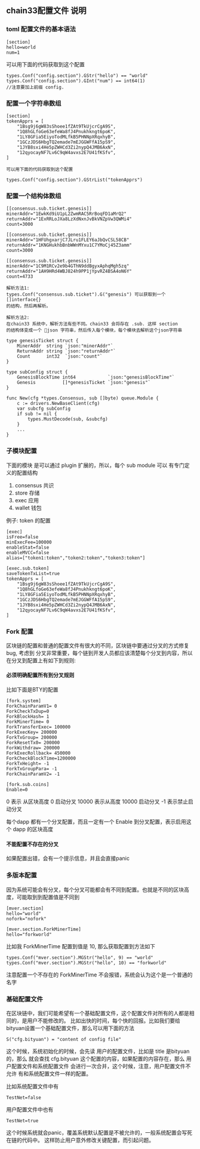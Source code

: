 ## chain33配置文件 说明

### toml 配置文件的基本语法

```
[section]
hello=world
num=1
```

可以用下面的代码获取到这个配置

```
types.Conf("config.section").GStr("hello") == "world"
types.Conf("config.section").GInt("num") == int64(1)
//注意要加上前缀 config.
```

### 配置一个字符串数组

```
[section]
tokenApprs = [
	"1Bsg9j6gW83sShoee1fZAt9TkUjcrCgA9S",
	"1Q8hGLfoGe63efeWa8fJ4Pnukhkngt6poK",
	"1LY8GFia5EiyoTodMLfkB5PHNNpXRqxhyB",
	"1GCzJDS6HbgTQ2emade7mEJGGWFfA15pS9",
	"1JYB8sxi4He5pZWHCd3Zi2nypQ4JMB6AxN",
	"12qyocayNF7Lv6C9qW4avxs2E7U41fKSfv",
]

可以用下面的代码获取到这个配置

types.Conf("config.section").GStrList("tokenApprs")

```

### 配置一个结构体数组

```
[[consensus.sub.ticket.genesis]]
minerAddr="1EwkKd9iU1pL2ZwmRAC5RrBoqFD1aMrQ2"
returnAddr="1ExRRLoJXa8LzXdNxnJvBkVNZpVw3QWMi4"
count=3000

[[consensus.sub.ticket.genesis]]
minerAddr="1HFUhgxarjC7JLru1FLEY6aJbQvCSL58CB"
returnAddr="1KNGHukhbBnbWWnMYxu1C7YMoCj45Z3amm"
count=3000

[[consensus.sub.ticket.genesis]]
minerAddr="1C9M1RCv2e9b4GThN9ddBgyxAphqMgh5zq"
returnAddr="1AH9HRd4WBJ824h9PP1jYpvRZ4BSA4oN6Y"
count=4733

解析方法1:
types.Conf("consensus.sub.ticket").G("genesis") 可以获取到一个 []interface{}
的结构，然后再解析。

解析方法2:
在chain33 系统中，解析方法有些不同。chain33 会将存在 .sub. 这样 section
的结构体变成一个 json 字符串，然后传入每个模块，每个模块去解析这个json字符串

type genesisTicket struct {
	MinerAddr  string `json:"minerAddr"`
	ReturnAddr string `json:"returnAddr"`
	Count      int32  `json:"count"`
}

type subConfig struct {
	GenesisBlockTime int64            `json:"genesisBlockTime"`
	Genesis          []*genesisTicket `json:"genesis"`
}

func New(cfg *types.Consensus, sub []byte) queue.Module {
	c := drivers.NewBaseClient(cfg)
	var subcfg subConfig
	if sub != nil {
		types.MustDecode(sub, &subcfg)
	}
    ...
}
```

### 子模块配置

下面的模块 是可以通过 plugin 扩展的，所以，每个 sub module 可以 有专门定义的配置结构

1. consensus 共识
2. store 存储
3. exec 应用
4. wallet 钱包

例子: token 的配置
```
[exec]
isFree=false
minExecFee=100000
enableStat=false
enableMVCC=false
alias=["token1:token","token2:token","token3:token"]

[exec.sub.token]
saveTokenTxList=true
tokenApprs = [
	"1Bsg9j6gW83sShoee1fZAt9TkUjcrCgA9S",
	"1Q8hGLfoGe63efeWa8fJ4Pnukhkngt6poK",
	"1LY8GFia5EiyoTodMLfkB5PHNNpXRqxhyB",
	"1GCzJDS6HbgTQ2emade7mEJGGWFfA15pS9",
	"1JYB8sxi4He5pZWHCd3Zi2nypQ4JMB6AxN",
	"12qyocayNF7Lv6C9qW4avxs2E7U41fKSfv",
]
```

### Fork 配置
区块链的配置和普通的配置文件有很大的不同，区块链中要通过分叉的方式修复bug, 考虑到
分叉非常重要，每个链到开发人员都应该清楚每个分叉到内容，所以在分叉到配置上有如下到规则:

#### 必须明确配置所有到分叉规则

比如下面是BTY的配置
```
[fork.system]
ForkChainParamV1= 0
ForkCheckTxDup=0
ForkBlockHash= 1
ForkMinerTime= 0
ForkTransferExec= 100000
ForkExecKey= 200000
ForkTxGroup= 200000
ForkResetTx0= 200000
ForkWithdraw= 200000
ForkExecRollback= 450000
ForkCheckBlockTime=1200000
ForkTxHeight= -1
ForkTxGroupPara= -1
ForkChainParamV2= -1

[fork.sub.coins]
Enable=0
```

0 表示 从区块高度 0 启动分叉
10000 表示从高度 10000 启动分叉
-1 表示禁止启动分叉

每个dapp 都有一个分叉配置，而且一定有一个 Enable 到分叉配置，表示启用这个 dapp 的区块高度

#### 不能配置不存在的分叉

如果配置出错，会有一个提示信息，并且会直接panic

### 多版本配置

因为系统可能会有分叉，每个分叉可能都会有不同到配置。也就是不同的区块高度，可能取到到配置值是不同到

```
[mver.section]
hello="world"
nofork="nofork"

[mver.section.ForkMinerTime]
hello="forkworld"
```

比如我 ForkMinerTime 配置到值是 10, 那么获取配置到方法如下

```
types.Conf("mver.section").MGStr("hello", 9) == "world"
types.Conf("mver.section").MGStr("hello", 10) == "forkworld"
```

注意配置一个不存在的 ForkMinerTime 不会报错，系统会认为这个是一个普通的 名字

### 基础配置文件

在区块链中，我们可能希望有一个基础配置文件，这个配置文件对所有的人都是相同的，是用户不能修改的。
比如出快的时间，每个快的回报。比如我们要给bityuan设置一个基础配置文件，那么可以用下面的方法

```
S("cfg.bityuan") = "content of config file"
```

这个时候，系统初始化的时候，会先读 用户的配置文件，比如是 title 是bityuan的，那么
就会查找 cfg.bityuan 这个配置的内容，如果配置的内容存在，那么 用户配置文件和系统配置文件
会进行一次合并，这个时候，注意，用户配置文件不允许 有和系统配置文件一样的配置。

比如系统配置文件中有 
```
TestNet=false
```

用户配置文件中也有

```
TestNet=true
```

这个时候系统就会panic，覆盖系统默认配置是不被允许的，一般系统配置会写死在链的代码中。
这样防止用户意外修改关键配置，而引起问题。
